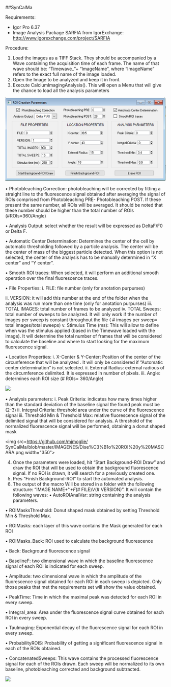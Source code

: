 ##SynCalMa

Requirements: 
- Igor Pro 6.37
- Image Analysis Package SARFIA from IgorExchange: http://www.igorexchange.com/project/SARFIA

Procedure: 
1.	Load the images as a TIFF Stack. They should be accompanied by a Wave containing the acquisition time of each frame. The name of that wave should be: “Timewave_”+ “ImageName”,  where “ImageName” refers to the exact full name of the image loaded.
2.	Open the Image to be analyzed and keep it in front. 
3.	Execute CalciumImagingAnalysis(). This will open a Menu that will give the chance to load all the analysis parameters 

<img src=https://github.com/mjmoglie/SynCalMa/blob/master/IMAGENES/MENU.png width="700">
 
•	Photobleaching Correction: photobleaching will be corrected by fitting a straight line to the fluorescence signal obtained after averaging the signal of ROIs comprised from Photobleaching PRE- Photobleaching POST. If these present the same number, all ROIs will be averaged. It should be noted that these number should be higher than the total number of ROIs (#ROIs=360/Angle)

•	Analysis Output: select whether the result will be expressed as DeltaF/F0 or Delta F.

•	Automatic Center Determination: Determines the center of the cell by automatic thresholding followed by a particle analysis. The center will be the center of mass of the biggest particle detected. When this option is not selected, the center of the analysis has to be manually determined in “X center” and “Y center”. 

•	Smooth ROI traces: When selected, it will perform an additional smooth operation over the final fluorescence traces.

•	File Properties: 
 i.	FILE: file number (only for anotation purpurses)

 ii.	VERSION: it will add this number at the end of the folder when the analysis was run more than one time (only for anotation purpurses)
 iii.	TOTAL IMAGES: total number of frames to be analyzed
 iv.	TOTAL Sweeps: total number of sweeps to be analyzed. It will only work if the number of images per sweep is constant throughout the file ( # images per sweep= total       images/total sweeps)
 v.	Stimulus Time (ms): This will allow to define when was the stimulus applied (based in the Timewave loaded with the image). It will determine the total number of frames that will be considered to calculate the baseline and where to start looking for the maximum fluorescence signal.
 
•	Location Properties: 
 i.	X-Center & Y-Center: Position of the center of the circunference that will be analyzed .  It will only be considered if “Automatic center determination” is not selected. 
 ii.	External Radius: external radious of the circumference delimited. It is expressed in number of pixels. 
 iii.	Angle: determines each ROI size (# ROIs= 360/Angle) 
 
<img src=https://github.com/mjmoglie/SynCalMa/blob/master/IMAGENES/Dise%C3%B1o%20ROI.png width="350">

•	Analysis parameters: 
 i.	Peak Criteria: indicates how many times higher than the standard deviation of the baseline signal the found peak must be (2-3)
 ii.	Integral Criteria: threshold area under the curve of the fluorescence signal
 iii.	Threshold Min & Threshold Max: relative fluorescence signal of the delimited signal that will be considered for analysis. A threshold of the normalized fluorescence signal  will be performed, obtaining a donut shaped mask

<img src=https://github.com/mjmoglie/ SynCalMa/blob/master/IMAGENES/Dise%C3%B1o%20ROI%20y%20MASCARA.png width="350">

4.	Once the parameters were loaded, hit “Start Background-ROI Draw” and draw the ROI that will be used to obtain the background fluorescence signal. If no ROI is drawn, it will search for a previously created one.
5.	Pres “Finish Background-ROI” to start the automated analysis. 
6.	The output of the macro Will be stored in a folder with the following structure:  “IMAGE NAME+’_’+F_(# FILE)_V_(# VERSION)”. It will contain the following waves: 
 •	AutoROIAnalVar: string containing the analysis parameters.
 
 •	ROIMasksThreshold: Donut shaped mask obtained by setting Threshold Min & Threshold Max. 
 
 •	ROIMasks: each layer of this wave contains the Mask generated for each ROI
 
 •	ROIMasks_Back: ROI used to calculate the background fluorescence 
 
 •	Back: Background fluorescence signal
 
 •	BaselineF: two dimensional wave in which the baseline fluorescence signal of each ROI is indicated for each sweep.
 
 •	Amplitude: two dimensional wave in which the amplitude of the fluorescence signal obtained for each ROI in each sweep is depicted. Only those peaks that met the requirements set will show the value obtained. 
 
 •	PeakTime: Time in which the maximal peak was detected for each ROI in every sweep.
 
 •	Integral_area: Area under the fluorescence signal curve obtained for each ROI in every sweep.
 
 •	TauImaging: Exponential decay of the fluorescence signal for each ROI in every sweep.
 
 •	ProbabilityROIS: Probability of getting a significant fluorescence signal in each of the ROIs obtained. 
 
 •	ConcatenatedSweeps: This wave contains the processed fluorescence signal for each of the ROIs drawn. Each sweep will be normalized to its own baseline, photobleaching corrected and background subtracted.

<img src=https://github.com/mjmoglie/SynCalMa/blob/master/IMAGENES/CONCATENADO%20DE%20ROIS.png width="450">
